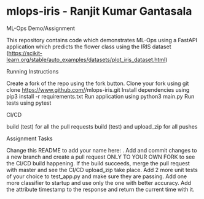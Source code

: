 # mlops-iris - Ranjit Kumar Gantasala

ML-Ops Demo/Assignment

This repository contains code which demonstrates ML-Ops using a FastAPI application which predicts the flower class using the IRIS dataset (https://scikit-learn.org/stable/auto_examples/datasets/plot_iris_dataset.html)

  Running Instructions

Create a fork of the repo using the fork button.
Clone your fork using git clone https://www.github.com/<your-username>/mlops-iris.git
Install dependencies using pip3 install -r requirements.txt
Run application using python3 main.py
Run tests using pytest

  CI/CD
  
build (test) for all the pull requests
build (test) and upload_zip for all pushes

  Assignment Tasks

Change this README to add your name here: . Add and commit changes to a new branch and create a pull request ONLY TO YOUR OWN FORK to see the CI/CD build happening. If the build succeeds, merge the pull request with master and see the CI/CD upload_zip take place.
Add 2 more unit tests of your choice to test_app.py and make sure they are passing.
Add one more classifier to startup and use only the one with better accuracy.
Add the attribute timestamp to the response and return the current time with it.
